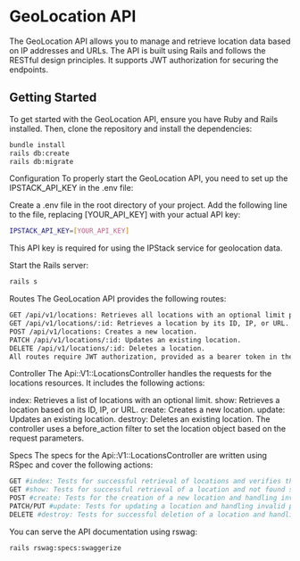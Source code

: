 # GeoLocation API

The GeoLocation API allows you to manage and retrieve location data based on IP addresses and URLs. The API is built using Rails and follows the RESTful design principles. It supports JWT authorization for securing the endpoints.


## Getting Started

To get started with the GeoLocation API, ensure you have Ruby and Rails installed. Then, clone the repository and install the dependencies:

```bash
bundle install
rails db:create
rails db:migrate
```

Configuration
To properly start the GeoLocation API, you need to set up the IPSTACK_API_KEY in the .env file:

Create a .env file in the root directory of your project.
Add the following line to the file, replacing [YOUR_API_KEY] with your actual API key:

```bash
IPSTACK_API_KEY=[YOUR_API_KEY]
```
This API key is required for using the IPStack service for geolocation data.

Start the Rails server:
```bash
rails s
```
Routes
The GeoLocation API provides the following routes:
```bash
GET /api/v1/locations: Retrieves all locations with an optional limit parameter.
GET /api/v1/locations/:id: Retrieves a location by its ID, IP, or URL.
POST /api/v1/locations: Creates a new location.
PATCH /api/v1/locations/:id: Updates an existing location.
DELETE /api/v1/locations/:id: Deletes a location.
All routes require JWT authorization, provided as a bearer token in the request headers.
```
Controller
The Api::V1::LocationsController handles the requests for the locations resources. It includes the following actions:

index: Retrieves a list of locations with an optional limit.
show: Retrieves a location based on its ID, IP, or URL.
create: Creates a new location.
update: Updates an existing location.
destroy: Deletes an existing location.
The controller uses a before_action filter to set the location object based on the request parameters.

Specs
The specs for the Api::V1::LocationsController are written using RSpec and cover the following actions:
```bash
GET #index: Tests for successful retrieval of locations and verifies the response size.
GET #show: Tests for successful retrieval of a location and not found status when the location does not exist.
POST #create: Tests for the creation of a new location and handling invalid parameters.
PATCH/PUT #update: Tests for updating a location and handling invalid parameters.
DELETE #destroy: Tests for successful deletion of a location and handling unsuccessful deletion attempts.
```

You can serve the API documentation using rswag:
```bash
rails rswag:specs:swaggerize
```